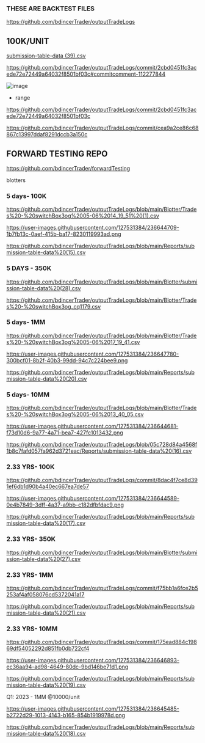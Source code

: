 ### THESE ARE BACKTEST FILES
https://github.com/bdincerTrader/outputTradeLogs


## 100K/UNIT
[submission-table-data (39).csv](https://github.com/bdincerTrader/outputTradeLogs/files/11441695/submission-table-data.39.csv)


https://github.com/bdincerTrader/outputTradeLogs/commit/2cbd0451fc3acede72e72449a64032f8501bf03c#commitcomment-112277844

![image](https://user-images.githubusercontent.com/127531384/236715900-f58fd083-d1c3-4a6d-9e53-e549daada762.png)

- range


https://github.com/bdincerTrader/outputTradeLogs/commit/2cbd0451fc3acede72e72449a64032f8501bf03c


https://github.com/bdincerTrader/outputTradeLogs/commit/cea9a2ce86c68867c13997ddaf8291dccb3a150c

## FORWARD TESTING REPO
https://github.com/bdincerTrader/forwardTesting



blotters	

### 5 days- 100K	
https://github.com/bdincerTrader/outputTradeLogs/blob/main/Blotter/Trades%20-%20switchBox3og%2005-06%2014_19_51%20(1).csv

https://user-images.githubusercontent.com/127531384/236644709-1b7fb13c-0aef-415b-ba17-8230119993ad.png	

https://github.com/bdincerTrader/outputTradeLogs/blob/main/Reports/submission-table-data%20(15).csv

### 5 DAYS - 350K
https://github.com/bdincerTrader/outputTradeLogs/blob/main/Blotter/submission-table-data%20(28).csv

https://github.com/bdincerTrader/outputTradeLogs/blob/main/Blotter/Trades%20-%20switchBox3og_cq1179.csv

### 5 days- 1MM
https://github.com/bdincerTrader/outputTradeLogs/blob/main/Blotter/Trades%20-%20switchBox3og%2005-06%2017_19_41.csv	

https://user-images.githubusercontent.com/127531384/236647780-300bcf01-8b2f-40b3-99dd-94c7c224bee9.png	

https://github.com/bdincerTrader/outputTradeLogs/blob/main/Reports/submission-table-data%20(20).csv


### 5 days- 10MM
https://github.com/bdincerTrader/outputTradeLogs/blob/main/Blotter/Trades%20-%20switchBox3og%2005-06%2013_40_05.csv	

https://user-images.githubusercontent.com/127531384/236644681-f73d10d6-9a77-4a71-bea7-427fc1013432.png	

https://github.com/bdincerTrader/outputTradeLogs/blob/05c728d84a4568f1b8c7fafd057fa962d3721eac/Reports/submission-table-data%20(16).csv

		
### 2.33 YRS- 100K		
https://github.com/bdincerTrader/outputTradeLogs/commit/8dac4f7ce8d391ef6db1d90b4a40ec667ea7de57	

https://user-images.githubusercontent.com/127531384/236644589-0e4b7849-3dff-4a37-a9bb-c182dfbfdac9.png	

https://github.com/bdincerTrader/outputTradeLogs/blob/main/Reports/submission-table-data%20(17).csv


### 2.33 YRS- 350K
https://github.com/bdincerTrader/outputTradeLogs/blob/main/Blotter/submission-table-data%20(27).csv


### 2.33 YRS- 1MM	
https://github.com/bdincerTrader/outputTradeLogs/commit/f75bb1a6fce2b5253af4af058076cd5372041a17		

https://github.com/bdincerTrader/outputTradeLogs/blob/main/Reports/submission-table-data%20(21).csv

### 2.33 YRS- 10MM
https://github.com/bdincerTrader/outputTradeLogs/commit/175ead884c19869df54052292d851fb0db722cf4	

https://user-images.githubusercontent.com/127531384/236646893-ec36aa94-ad98-4649-80dc-9bd146be71d1.png	

https://github.com/bdincerTrader/outputTradeLogs/blob/main/Reports/submission-table-data%20(19).csv
		
		
Q1: 2023 - 1MM @10000/unit

https://user-images.githubusercontent.com/127531384/236645485-b2722d29-1013-4143-b165-854b1919978d.png

https://github.com/bdincerTrader/outputTradeLogs/blob/main/Reports/submission-table-data%20(18).csv
